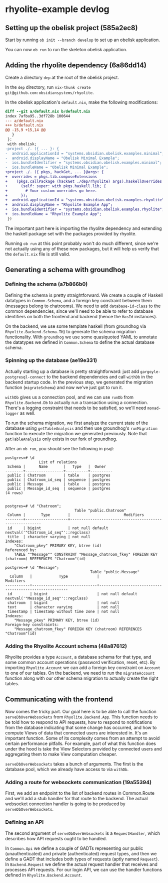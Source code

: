 # rhyolite-example devlog

## Setting up the obelisk project (585a2ec8)
Start by running `ob init --branch develop` to set up an obelisk application.

You can now `ob run` to run the skeleton obelisk application.

## Adding the rhyolite dependency (6a86dd14)

Create a directory `dep` at the root of the obelisk project.

In the `dep` directory, run `nix-thunk create git@github.com:obsidiansystems/rhyolite`.

In the obelisk application's `default.nix`, make the following modifications:

```diff
diff --git a/default.nix b/default.nix
index 7afba95..3df728b 100644
--- a/default.nix
+++ b/default.nix
@@ -15,9 +15,14 @@
   }
 }:
 with obelisk;
-project ./. ({ ... }: {
-  android.applicationId = "systems.obsidian.obelisk.examples.minimal";
-  android.displayName = "Obelisk Minimal Example";
-  ios.bundleIdentifier = "systems.obsidian.obelisk.examples.minimal";
-  ios.bundleName = "Obelisk Minimal Example";
+project ./. ({ pkgs, hackGet, ... }@args: {
+  overrides = pkgs.lib.composeExtensions
+    (pkgs.callPackage (hackGet ./dep/rhyolite) args).haskellOverrides
+      (self: super: with pkgs.haskell.lib; {
+        # Your custom overrides go here.
+      });
+  android.applicationId = "systems.obsidian.obelisk.examples.rhyolite";
+  android.displayName = "Rhyolite Example App";
+  ios.bundleIdentifier = "systems.obsidian.obelisk.examples.rhyolite";
+  ios.bundleName = "Rhyolite Example App";
 })
```

The important part here is importing the rhyolite dependency and extending the haskell package set with the packages provided by rhyolite.

Running `ob run` at this point probably won't do much different, since we're not actually using any of these new packages, but it will help us verify that the `default.nix` file is still valid.

## Generating a schema with groundhog

### Defining the schema (a7b866b0)

Defining the schema is pretty straightforward. We create a couple of Haskell datatypes in `Common.Schema`, and a foreign key constraint between them (messages belong to chatrooms). We need to add `database-id-class` to the common dependencies, since we'll need to be able to refer to database identifiers on both the frontend and backend (hence the `HasId` instances).

On the backend, we use some template haskell (from groundhog via `Rhyolite.Backend.Schema.TH`) to generate the schema migration functionality. With `groundhog` we use some quasiquoted YAML to annotate the datatypes we defined in `Common.Schema` to define the actual database schema.

### Spinning up the database (ae19e331)

Actually starting up a database is pretty straightforward: just add `gargoyle-postgresql-connect` to the backend dependencies and call `withDb` in the backend startup code. In the previous step, we generated the migration function (`migrateSchema`) and now we've just got to run it.

`withDb` gives us a connection pool, and we can use `runDb` from `Rhyolite.Backend.Db` to actually run a transaction using a connection. There's a logging constraint that needs to be satisfied, so we'll need `monad-logger` as well.

To run the schema migration, we first analyze the current state of the database using `getTableAnalysis` and then use groundhog's `runMigration` function to execute the migration we generated previously. Note that `getTableAnalysis` only exists in our fork of groundhog.

After an `ob run`, you should see the following in psql:

```
postgres=# \d
               List of relations
 Schema |      Name       |   Type   |  Owner
--------+-----------------+----------+----------
 public | Chatroom        | table    | postgres
 public | Chatroom_id_seq | sequence | postgres
 public | Message         | table    | postgres
 public | Message_id_seq  | sequence | postgres
(4 rows)


postgres=# \d "Chatroom";
                               Table "public.Chatroom"
 Column |       Type        |                        Modifiers
--------+-------------------+---------------------------------------------------------
 id     | bigint            | not null default nextval('"Chatroom_id_seq"'::regclass)
 title  | character varying | not null
Indexes:
    "Chatroom_pkey" PRIMARY KEY, btree (id)
Referenced by:
    TABLE ""Message"" CONSTRAINT "Message_chatroom_fkey" FOREIGN KEY (chatroom) REFERENCES "Chatroom"(id)

postgres=# \d "Message";
                                      Table "public.Message"
  Column   |            Type             |                       Modifiers
-----------+-----------------------------+--------------------------------------------------------
 id        | bigint                      | not null default nextval('"Message_id_seq"'::regclass)
 chatroom  | bigint                      | not null
 text      | character varying           | not null
 timestamp | timestamp without time zone | not null
Indexes:
    "Message_pkey" PRIMARY KEY, btree (id)
Foreign-key constraints:
    "Message_chatroom_fkey" FOREIGN KEY (chatroom) REFERENCES "Chatroom"(id)
```

### Adding the Rhyolite Account schema (48a87612)

Rhyolite provides a type `Account`, a database schema for that type, and some common account operations (password verification, reset, etc). By importing `Rhyolite.Account` we can add a foreign key constraint on `Account` to one of our tables. On the backend, we need to run the `migrateAccount` function along with our other schema migration to actually create the right tables.

## Communicating with the frontend

Now comes the tricky part.  Our goal here is to be able to call the function `serveDbOverWebsockets` from `Rhyolite.Backend.App`.  This function needs to be told how to respond to API requests, how to respond to notifications from the database indicating that some change has occurred, and how to compute Views of data that connected users are interested in.  It's an important function.  Some of its complexity comes from an attempt to avoid certain performance pitfalls.  For example, part of what this function does under the hood is take the View Selectors provided by connected users and aggregating them to make View computation cheaper.

`serveDbOverWebsockets` takes a bunch of arguments. The first is the database pool, which we already have access to via `withDb`.

### Adding a route for websockets communication (19a55394)

First, we add an endpoint to the list of backend routes in Common.Route and we'll add a stub handler for that route to the backend.  The actual websocket connection handler is going to be produced by `serveDbOverWebsockets`.

### Defining an API

The second argument of `serveDbOverWebsockets` is a `RequestHandler`, which describes how API requests ought to be handled.

In `Common.Api` we define a couple of GADTs representing our public (unauthenticated) and private (authenticated) request types, and then we define a GADT that includes both types of requests (aptly named `Request`). In `Backend.Request` we define the actual request handler that receives and processes API requests. For our login API, we can use the handler functions defined in `Rhyolite.Backend.Account`.
